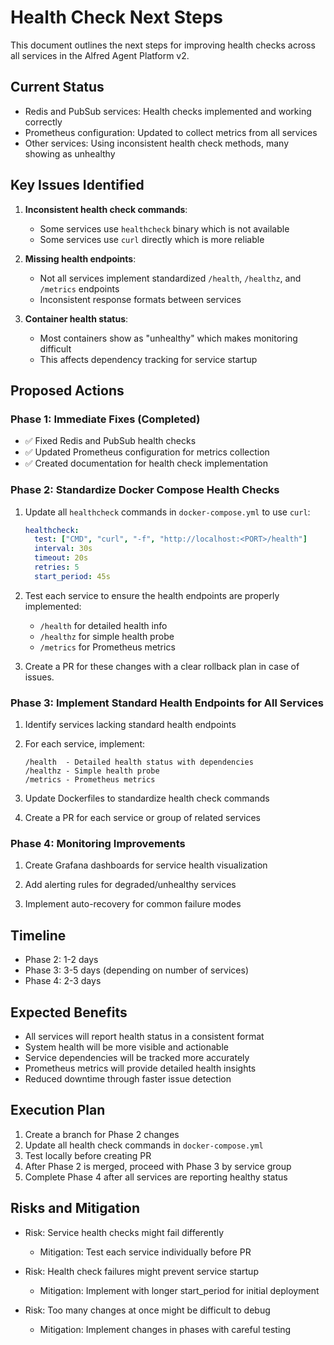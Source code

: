 # Health Check Next Steps

This document outlines the next steps for improving health checks across all services in the Alfred Agent Platform v2.

## Current Status

- Redis and PubSub services: Health checks implemented and working correctly
- Prometheus configuration: Updated to collect metrics from all services
- Other services: Using inconsistent health check methods, many showing as unhealthy

## Key Issues Identified

1. **Inconsistent health check commands**:
   - Some services use `healthcheck` binary which is not available
   - Some services use `curl` directly which is more reliable

2. **Missing health endpoints**:
   - Not all services implement standardized `/health`, `/healthz`, and `/metrics` endpoints
   - Inconsistent response formats between services

3. **Container health status**:
   - Most containers show as "unhealthy" which makes monitoring difficult
   - This affects dependency tracking for service startup

## Proposed Actions

### Phase 1: Immediate Fixes (Completed)

- ✅ Fixed Redis and PubSub health checks
- ✅ Updated Prometheus configuration for metrics collection
- ✅ Created documentation for health check implementation

### Phase 2: Standardize Docker Compose Health Checks

1. Update all `healthcheck` commands in `docker-compose.yml` to use `curl`:
   ```yaml
   healthcheck:
     test: ["CMD", "curl", "-f", "http://localhost:<PORT>/health"]
     interval: 30s
     timeout: 20s
     retries: 5
     start_period: 45s
   ```

2. Test each service to ensure the health endpoints are properly implemented:
   - `/health` for detailed health info
   - `/healthz` for simple health probe
   - `/metrics` for Prometheus metrics

3. Create a PR for these changes with a clear rollback plan in case of issues.

### Phase 3: Implement Standard Health Endpoints for All Services

1. Identify services lacking standard health endpoints

2. For each service, implement:
   ```
   /health  - Detailed health status with dependencies
   /healthz - Simple health probe
   /metrics - Prometheus metrics
   ```

3. Update Dockerfiles to standardize health check commands

4. Create a PR for each service or group of related services

### Phase 4: Monitoring Improvements

1. Create Grafana dashboards for service health visualization

2. Add alerting rules for degraded/unhealthy services

3. Implement auto-recovery for common failure modes

## Timeline

- Phase 2: 1-2 days
- Phase 3: 3-5 days (depending on number of services)
- Phase 4: 2-3 days

## Expected Benefits

- All services will report health status in a consistent format
- System health will be more visible and actionable
- Service dependencies will be tracked more accurately
- Prometheus metrics will provide detailed health insights
- Reduced downtime through faster issue detection

## Execution Plan

1. Create a branch for Phase 2 changes
2. Update all health check commands in `docker-compose.yml`
3. Test locally before creating PR
4. After Phase 2 is merged, proceed with Phase 3 by service group
5. Complete Phase 4 after all services are reporting healthy status

## Risks and Mitigation

- Risk: Service health checks might fail differently
  - Mitigation: Test each service individually before PR

- Risk: Health check failures might prevent service startup
  - Mitigation: Implement with longer start_period for initial deployment

- Risk: Too many changes at once might be difficult to debug
  - Mitigation: Implement changes in phases with careful testing
